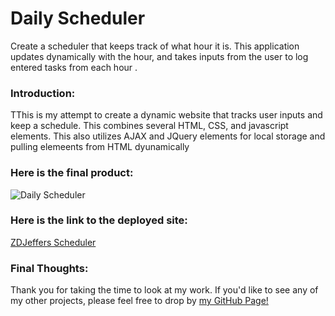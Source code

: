 # Daily Scheduler
Create a scheduler that keeps track of what hour it is. This application updates dynamically with the hour, and takes inputs from the user to log entered tasks from each hour
.
### Introduction:
TThis is my attempt to create a dynamic website that tracks user inputs and keep a schedule. This combines several HTML, CSS, and javascript elements. This also utilizes AJAX and JQuery elements for local storage and pulling elemeents from HTML dyunamically

### Here is the final product:
![Daily Scheduler](https://zdjeffers.github.io/Daily-Planner/Assets/Screenshot/2021-01-10%20033231.png)

### Here is the link to the deployed site:
[ZDJeffers Scheduler](https://zdjeffers.github.io/Daily-Planner/develop/index.html)

### Final Thoughts:
Thank you for taking the time to look at my work. If you'd like to see any of my other projects, please feel free to drop by [my GitHub Page!](https://github.com/zdjeffers)